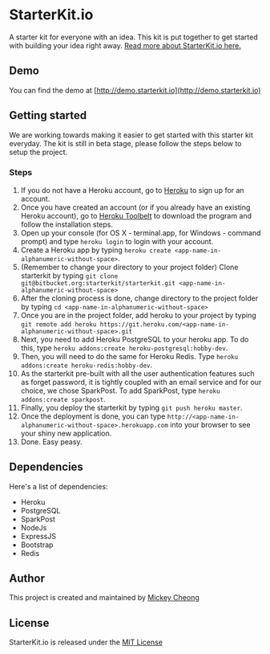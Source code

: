 # StarterKit.io

A starter kit for everyone with an idea. This kit is put together to get started with building your idea right away. [Read more about StarterKit.io here.](https://medium.com/starter-kit/about-starterkit-io-82248f61c7f3#.725j125z9)

## Demo

You can find the demo at [http://demo.starterkit.io](http://demo.starterkit.io)

## Getting started

We are working towards making it easier to get started with this starter kit everyday. The kit is still in beta stage, please follow the steps below to setup the project.

### Steps

1. If you do not have a Heroku account, go to [Heroku](https://heroku.com/) to sign up for an account.
2. Once you have created an account (or if you already have an existing Heroku account), go to [Heroku Toolbelt](https://toolbelt.heroku.com/) to download the program and follow the installation steps.
3. Open up your console (for OS X - terminal.app, for Windows - command prompt) and type `heroku login` to login with your account.
4. Create a Heroku app by typing `heroku create <app-name-in-alphanumeric-without-space>`.
5. (Remember to change your directory to your project folder) Clone starterkit by typing `git clone git@bitbucket.org:starterkit/starterkit.git <app-name-in-alphanumeric-without-space>`
6. After the cloning process is done, change directory to the project folder by typing `cd <app-name-in-alphanumeric-without-space>`
7. Once you are in the project folder, add heroku to your project by typing `git remote add heroku https://git.heroku.com/<app-name-in-alphanumeric-without-space>.git`
8. Next, you need to add Heroku PostgreSQL to your heroku app. To do this, type `heroku addons:create heroku-postgresql:hobby-dev`.
9. Then, you will need to do the same for Heroku Redis. Type `heroku addons:create heroku-redis:hobby-dev`.
10. As the starterkit pre-built with all the user authentication features such as forget password, it is tightly coupled with an email service and for our choice, we chose SparkPost. To add SparkPost, type `heroku addons:create sparkpost`.
11. Finally, you deploy the starterkit by typing `git push heroku master`.
12. Once the deployment is done, you can type `http://<app-name-in-alphanumeric-without-space>.herokuapp.com` into your browser to see your shiny new application.
13. Done. Easy peasy.

## Dependencies

Here's a list of dependencies:

- Heroku
- PostgreSQL
- SparkPost
- NodeJs
- ExpressJS
- Bootstrap
- Redis

## Author

This project is created and maintained by [Mickey Cheong](https://cheo.ng)

## License

StarterKit.io is released under the [MIT License](https://opensource.org/licenses/MIT)
